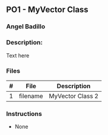 ## PO1 - MyVector Class
### Angel Badillo
### Description:

Text here

### Files

|   #   | File            | Description                                        |
| :---: | --------------- | -------------------------------------------------- |
|   1   | filename        | MyVector Class 2|


### Instructions

- None